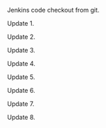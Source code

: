 Jenkins code checkout from git.


Update 1.

Update 2.

Update 3.

Update 4.

Update 5.

Update 6.

Update 7.

Update 8.
